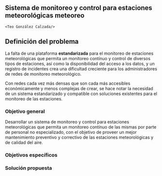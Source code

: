 ## Sistema de monitoreo y control para estaciones meteorológicas **meteoreo**

`<Teo González Calzada/>`



## **Definición** del problema


La falta de una plataforma **estandarizada** para el monitoreo de estaciones meteorológicas que permita un monitoreo contínuo y control de diversos tipos de estaciones, así como la disponibilidad del acceso a los datos, y un registro de incidentes crea una dificultad creciente para los administradores de redes de monitoreo meteorológico.


Con redes cada vez más densas que son cada más accesibles económicamente y menos complejas de crear, se hace notar la necesidad de un sistema estandarizado y compatible con soluciones existentes para el monitoreo de las estaciones.



### Objetivo general

Desarrollar un sistema de monitoreo y control para estaciones meteorológicas que permita un monitoreo contínuo de las mismas por parte de personal no especializado, con el objetivo de proveer un mejor mantenimiento preventivo y correctivo de las estaciones meteorológicas y de calidad del aire.



### Objetivos específicos



### Solución propuesta